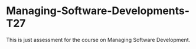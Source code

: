 # Managing-Software-Developments-T27
This is just assessment for the course on Managing Software Development.
